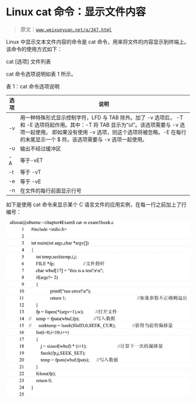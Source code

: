 # Linux cat 命令：显示文件内容

> 原文：[`www.weixueyuan.net/a/347.html`](http://www.weixueyuan.net/a/347.html)

Linux 中显示文本文件内容的命令是 cat 命令，用来将文件的内容显示到终端上。该命令的使用方式如下：

cat [选项] 文件列表

cat 命令选项说明如表 1 所示。

表 1：cat 命令选项说明

| 选项 | 说明 |
| --- | --- |
| -v | 用一种特殊形式显示控制字符，LFD 与 TAB 除外。加了 -v 选项后， -T 和 -E 选项将起作用。其中：-T 将 TAB 显示为“ùⅠ”。该选项需要与 -v 选项一起使用。 即如果没有使用 -v 选项，则这个选项将被忽略。-E 在每行的末尾显示一个 $ 符。该选项需要与 -v 选项一起使用。 |
| -u | 输出不经过缓冲区 |
| -A | 等于-vET |
| -t | 等于 -vT |
| -e | 等于 -vE |
| -n | 在文件的每行前面显示行号 |

如下是使用 cat 命令来显示某个 C 语言文件的应用实例，在每一行之前加上了行编号：

![使用 cat 命令显示 C 语言文件的应用实例](img/ce56b67f11cd44eb022cb71eddc1eab0.png)